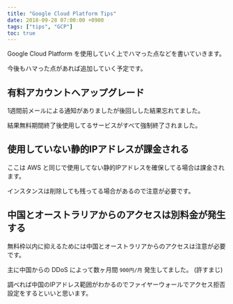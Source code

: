 ```yaml
---
title: "Google Cloud Platform Tips"
date: 2018-09-28 07:00:00 +0900
tags: ["tips", "GCP"]
toc: true
---
```

Google Cloud Platform を使用していく上でハマった点などを書いていきます。

今後もハマった点があれば追加していく予定です。

## 有料アカウントへアップグレード

1週間前メールによる通知がありましたが後回しした結果忘れてました。

結果無料期間終了後使用してるサービスがすべて強制終了されました。

## 使用していない静的IPアドレスが課金される

ここは AWS と同じで使用してない静的IPアドレスを確保してる場合は課金されます。

インスタンスは削除しても残ってる場合があるので注意が必要です。

## 中国とオーストラリアからのアクセスは別料金が発生する

無料枠以内に抑えるためには中国とオーストラリアからのアクセスは注意が必要です。

主に中国からの DDoS によって数ヶ月間 `900円/月` 発生してました。 (許すまじ)

調べれば中国のIPアドレス範囲がわかるのでファイヤーウォールでアクセス拒否設定をするといいと思います。
